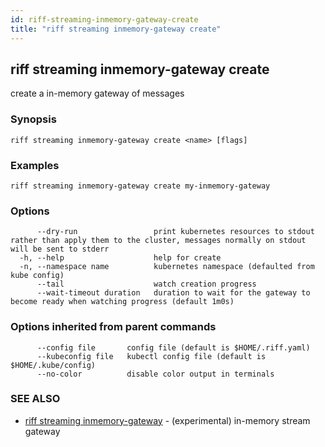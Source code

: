 ```yaml
---
id: riff-streaming-inmemory-gateway-create
title: "riff streaming inmemory-gateway create"
---
```

## riff streaming inmemory-gateway create

create a in-memory gateway of messages

### Synopsis

<todo>

```
riff streaming inmemory-gateway create <name> [flags]
```

### Examples

```
riff streaming inmemory-gateway create my-inmemory-gateway
```

### Options

```
      --dry-run                 print kubernetes resources to stdout rather than apply them to the cluster, messages normally on stdout will be sent to stderr
  -h, --help                    help for create
  -n, --namespace name          kubernetes namespace (defaulted from kube config)
      --tail                    watch creation progress
      --wait-timeout duration   duration to wait for the gateway to become ready when watching progress (default 1m0s)
```

### Options inherited from parent commands

```
      --config file       config file (default is $HOME/.riff.yaml)
      --kubeconfig file   kubectl config file (default is $HOME/.kube/config)
      --no-color          disable color output in terminals
```

### SEE ALSO

* [riff streaming inmemory-gateway](riff_streaming_inmemory-gateway.md)	 - (experimental) in-memory stream gateway

